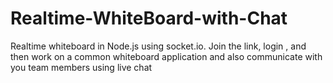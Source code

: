 # Realtime-WhiteBoard-with-Chat
Realtime whiteboard in Node.js using socket.io.  Join the link, login , and then work on a common whiteboard application and also communicate with you team members using live chat
